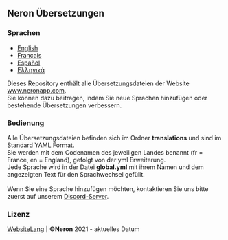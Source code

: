 ## Neron Übersetzungen

### Sprachen
* [English](https://github.com/NeronApp/WebsiteLang/blob/main/README.md)
* [Français](https://github.com/NeronApp/WebsiteLang/blob/main/readme/READMEFR.md)
* [Español](https://github.com/NeronApp/WebsiteLang/blob/main/readme/READMEES.md)
* [Ελληνικά](https://github.com/NeronApp/WebsiteLang/blob/main/readme/READMEGR.md)

Dieses Repository enthält alle Übersetzungsdateien der Website www.neronapp.com.
<br>
Sie können dazu beitragen, indem Sie neue Sprachen hinzufügen oder bestehende Übersetzungen verbessern.

### Bedienung

Alle Übersetzungsdateien befinden sich im Ordner **translations** und sind im Standard YAML Format.
<br>
Sie werden mit dem Codenamen des jeweiligen Landes benannt (fr = France, en = England), gefolgt von der yml Erweiterung.
<br>
Jede Sprache wird in der Datei **global.yml** mit ihrem Namen und dem angezeigten Text für den Sprachwechsel gefüllt.
<br>
<br>
Wenn Sie eine Sprache hinzufügen möchten, kontaktieren Sie uns bitte zuerst auf unserem [Discord-Server](https://discord.neronapp.com).

### Lizenz
[WebsiteLang](https://github.com/NeronApp/WebsiteLang) | **©Neron** 2021 - aktuelles Datum